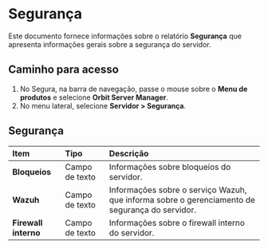 # Segurança


Este documento fornece informações sobre o relatório **Segurança** que apresenta informações gerais sobre a segurança do servidor.

## Caminho para acesso

1. No Segura, na barra de navegação, passe o mouse sobre o **Menu de produtos** e selecione **Orbit Server Manager**.  
2. No menu lateral, selecione **Servidor \> Segurança**.

## Segurança

| Item | Tipo | Descrição |
| :---- | :---- | :---- |
| **Bloqueios** | Campo de texto | Informações sobre bloqueios do servidor. |
| **Wazuh** | Campo de texto | Informações sobre o serviço Wazuh, que informa sobre o gerenciamento de segurança do servidor. |
| **Firewall interno** | Campo de texto | Informações sobre o firewall interno do servidor. |

